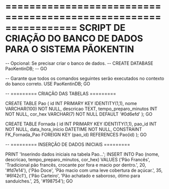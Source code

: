
================================================================
SCRIPT DE CRIAÇÃO DO BANCO DE DADOS PARA O SISTEMA PÃOKENTIN
================================================================


-- Opcional: Se precisar criar o banco de dados.
-- CREATE DATABASE PaoKentinDB;
-- GO

-- Garante que todos os comandos seguintes serão executados no contexto do banco correto.
USE PaoKentinDB;
GO

-- ========= CRIAÇÃO DAS TABELAS =========

CREATE TABLE Pao (
id INT PRIMARY KEY IDENTITY(1,1),
nome VARCHAR(100) NOT NULL,
descricao TEXT,
tempo_preparo_minutos INT NOT NULL,
cor_hex VARCHAR(7) NOT NULL DEFAULT '#0d6efd' 
);
GO

CREATE TABLE Fornada (
id INT PRIMARY KEY IDENTITY(1,1),
pao_id INT NOT NULL,
data_hora_inicio DATETIME NOT NULL,
CONSTRAINT FK_Fornada_Pao FOREIGN KEY (pao_id) REFERENCES Pao(id)
);
GO


-- ========= INSERÇÃO DE DADOS INICIAIS =========

PRINT 'Inserindo dados iniciais na tabela Pao...';
INSERT INTO Pao (nome, descricao, tempo_preparo_minutos, cor_hex) VALUES
('Pão Francês', 'Tradicional pão francês, crocante por fora e macio por dentro.', 20, '#fd7e14'),
('Pão Doce', 'Pão macio com uma leve cobertura de açúcar.', 35, '#6f42c1'),
('Pão Carteiro', 'Pão achatado e saboroso, ótimo para sanduíches.', 25, '#198754');
GO
